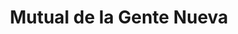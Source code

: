 ---
title: "Mutual de la Gente Nueva"
url: /ciudad-autonoma-de-buenos-aires/mutual-de-la-gente-nueva/
shop: general
---